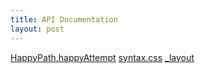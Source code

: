 ```yaml
---
title: API Documentation
layout: post
---
```

[HappyPath.happyAttempt](HappyPath.happyAttempt)
[syntax.css](syntax.css)
[_layout](_layout)